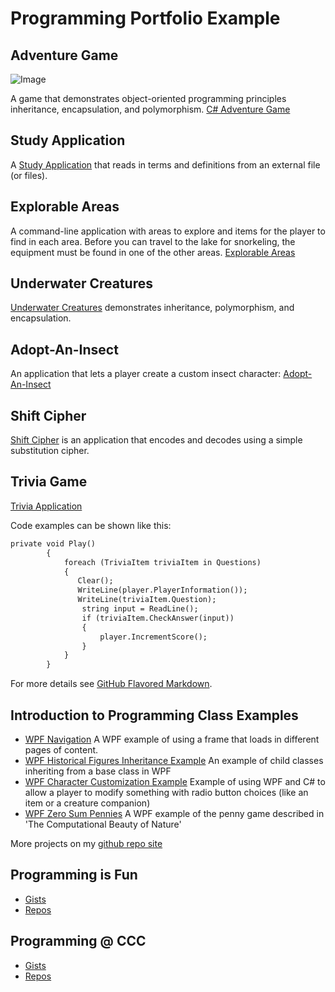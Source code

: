 # Programming Portfolio Example

## Adventure Game
![Image](http://programmingisfun.com/wp-content/uploads/2016/06/adventuregameprogress.png)

A game that demonstrates object-oriented programming principles inheritance, encapsulation, and polymorphism.
[C# Adventure Game](http://programmingisfun.com/learn/c-sharp-adventure-game)

## Study Application
A [Study Application](https://gist.github.com/janell-baxter/9689a2810202f4b0697a4ddce077fad1) that reads in terms and definitions from an external file (or files).

## Explorable Areas
A command-line application with areas to explore and items for the player to find in each area. Before you can travel to the lake for snorkeling, the equipment must be found in one of the other areas. [Explorable Areas](https://gist.github.com/janell-baxter/555f973ebfecb3a4da21b175cbc8f601)

## Underwater Creatures
[Underwater Creatures](https://gist.github.com/janell-baxter/4e593fe89ebede781baf7d5dce308829) demonstrates inheritance, polymorphism, and encapsulation. 

## Adopt-An-Insect
An application that lets a player create a custom insect character: [Adopt-An-Insect](https://gist.github.com/janellbaxter/4662ba74972338ea92f40f1e6051e220)

## Shift Cipher
[Shift Cipher](https://gist.github.com/janell-baxter/650c9e7b50fe760ef7d07f9b80b407e7) is an application that encodes and decodes using a simple substitution cipher. 

## Trivia Game
[Trivia Application](https://github.com/janellbaxter/TriviaApplication)



Code examples can be shown like this:
```markdown
private void Play()
        {
            foreach (TriviaItem triviaItem in Questions)
            {
               Clear();
               WriteLine(player.PlayerInformation());
               WriteLine(triviaItem.Question);
                string input = ReadLine();
                if (triviaItem.CheckAnswer(input))
                {
                    player.IncrementScore();
                }
            }
        }
```

For more details see [GitHub Flavored Markdown](https://guides.github.com/features/mastering-markdown/).


## Introduction to Programming Class Examples
* [WPF Navigation](https://github.com/janellbaxter/WPF-Navigation) A WPF example of using a frame that loads in different pages of content.
* [WPF Historical Figures Inheritance Example](https://github.com/janellbaxter/HistoricalFigures-InheritanceExample) An example of child classes inheriting from a base class in WPF
* [WPF Character Customization Example](https://github.com/janellbaxter/WPF-CharacterCustomizationExample) Example of using WPF and C# to allow a player to modify something with radio button choices (like an item or a creature companion)
* [WPF Zero Sum Pennies](https://github.com/janellbaxter/zero-sum-pennies) A WPF example of the penny game described in 'The Computational Beauty of Nature'

More projects on my [github repo site](https://github.com/janellbaxter?tab=repositories)

## Programming is Fun

* [Gists](https://gist.github.com/janellbaxter)
* [Repos](https://github.com/programming-is-fun)

## Programming @ CCC 
* [Gists](https://gist.github.com/janell-baxter)
* [Repos](https://github.com/ProgrammingCCC)
